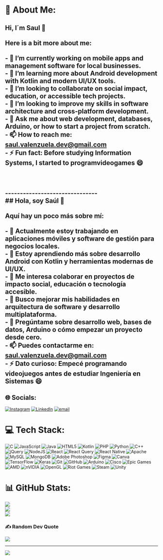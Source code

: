 # 💫 About Me:
## Hi, I´m Saul 👋<br><br>Here is a bit more about me:<br><br>- 🔭 I’m currently working on mobile apps and management software for local businesses.<br>- 🌱 I’m learning more about Android development with Kotlin and modern UI/UX tools.<br>- 👯 I’m looking to collaborate on social impact, education, or accessible tech projects.<br>- 🤔 I’m looking to improve my skills in software architecture and cross-platform development.<br>- 💬 Ask me about web development, databases, Arduino, or how to start a project from scratch.<br>- 📫 How to reach me: saul.valenzuela.dev@gmail.com<br>- ⚡ Fun fact: Before studying Information Systems, I started to programvideogames 😄<br><br><br><br>-------------------------------<br>## Hola, soy Saúl 👋<br><br>Aquí hay un poco más sobre mí:<br><br>- 🔭 Actualmente estoy trabajando en aplicaciones móviles y software de gestión para negocios locales.<br>- 🌱 Estoy aprendiendo más sobre desarrollo Android con Kotlin y herramientas modernas de UI/UX.<br>- 👯 Me interesa colaborar en proyectos de impacto social, educación o tecnología accesible.<br>- 🤔 Busco mejorar mis habilidades en arquitectura de software y desarrollo multiplataforma.<br>- 💬 Pregúntame sobre desarrollo web, bases de datos, Arduino o cómo empezar un proyecto desde cero.<br>- 📫 Puedes contactarme en: saul.valenzuela.dev@gmail.com<br>- ⚡ Dato curioso: Empecé programando videojuegos antes de estudiar Ingeniería en Sistemas 😄<br>


## 🌐 Socials:
[![Instagram](https://img.shields.io/badge/Instagram-%23E4405F.svg?logo=Instagram&logoColor=white)](https://instagram.com/saul31v) [![LinkedIn](https://img.shields.io/badge/LinkedIn-%230077B5.svg?logo=linkedin&logoColor=white)](https://linkedin.com/in/saul-valenzuela-03c) [![email](https://img.shields.io/badge/Email-D14836?logo=gmail&logoColor=white)](mailto:saul.valenzuela.dev@gmail.com) 

# 💻 Tech Stack:
![C](https://img.shields.io/badge/c-%2300599C.svg?style=for-the-badge&logo=c&logoColor=white) ![JavaScript](https://img.shields.io/badge/javascript-%23323330.svg?style=for-the-badge&logo=javascript&logoColor=%23F7DF1E) ![Java](https://img.shields.io/badge/java-%23ED8B00.svg?style=for-the-badge&logo=openjdk&logoColor=white) ![HTML5](https://img.shields.io/badge/html5-%23E34F26.svg?style=for-the-badge&logo=html5&logoColor=white) ![Kotlin](https://img.shields.io/badge/kotlin-%237F52FF.svg?style=for-the-badge&logo=kotlin&logoColor=white) ![PHP](https://img.shields.io/badge/php-%23777BB4.svg?style=for-the-badge&logo=php&logoColor=white) ![Python](https://img.shields.io/badge/python-3670A0?style=for-the-badge&logo=python&logoColor=ffdd54) ![C++](https://img.shields.io/badge/c++-%2300599C.svg?style=for-the-badge&logo=c%2B%2B&logoColor=white) ![jQuery](https://img.shields.io/badge/jquery-%230769AD.svg?style=for-the-badge&logo=jquery&logoColor=white) ![NodeJS](https://img.shields.io/badge/node.js-6DA55F?style=for-the-badge&logo=node.js&logoColor=white) ![React](https://img.shields.io/badge/react-%2320232a.svg?style=for-the-badge&logo=react&logoColor=%2361DAFB) ![React Query](https://img.shields.io/badge/-React%20Query-FF4154?style=for-the-badge&logo=react%20query&logoColor=white) ![React Native](https://img.shields.io/badge/react_native-%2320232a.svg?style=for-the-badge&logo=react&logoColor=%2361DAFB) ![Apache](https://img.shields.io/badge/apache-%23D42029.svg?style=for-the-badge&logo=apache&logoColor=white) ![MySQL](https://img.shields.io/badge/mysql-4479A1.svg?style=for-the-badge&logo=mysql&logoColor=white) ![MongoDB](https://img.shields.io/badge/MongoDB-%234ea94b.svg?style=for-the-badge&logo=mongodb&logoColor=white) ![Adobe Photoshop](https://img.shields.io/badge/adobe%20photoshop-%2331A8FF.svg?style=for-the-badge&logo=adobe%20photoshop&logoColor=white) ![Figma](https://img.shields.io/badge/figma-%23F24E1E.svg?style=for-the-badge&logo=figma&logoColor=white) ![Canva](https://img.shields.io/badge/Canva-%2300C4CC.svg?style=for-the-badge&logo=Canva&logoColor=white) ![TensorFlow](https://img.shields.io/badge/TensorFlow-%23FF6F00.svg?style=for-the-badge&logo=TensorFlow&logoColor=white) ![Keras](https://img.shields.io/badge/Keras-%23D00000.svg?style=for-the-badge&logo=Keras&logoColor=white) ![Git](https://img.shields.io/badge/git-%23F05033.svg?style=for-the-badge&logo=git&logoColor=white) ![GitHub](https://img.shields.io/badge/github-%23121011.svg?style=for-the-badge&logo=github&logoColor=white) ![Arduino](https://img.shields.io/badge/-Arduino-00979D?style=for-the-badge&logo=Arduino&logoColor=white) ![Cisco](https://img.shields.io/badge/cisco-%23049fd9.svg?style=for-the-badge&logo=cisco&logoColor=black) ![Epic Games](https://img.shields.io/badge/epicgames-%23313131.svg?style=for-the-badge&logo=epicgames&logoColor=white) ![AMD](https://img.shields.io/badge/AMD-%23000000.svg?style=for-the-badge&logo=amd&logoColor=white) ![nVIDIA](https://img.shields.io/badge/nVIDIA-%2376B900.svg?style=for-the-badge&logo=nVIDIA&logoColor=white) ![OpenGL](https://img.shields.io/badge/OpenGL-white?logo=OpenGL&style=for-the-badge) ![Riot Games](https://img.shields.io/badge/riotgames-D32936.svg?style=for-the-badge&logo=riotgames&logoColor=white) ![Steam](https://img.shields.io/badge/steam-%23000000.svg?style=for-the-badge&logo=steam&logoColor=white) ![Unity](https://img.shields.io/badge/unity-%23000000.svg?style=for-the-badge&logo=unity&logoColor=white)
# 📊 GitHub Stats:
![](https://github-readme-stats.vercel.app/api?username=saul-v-o&theme=github_dark&hide_border=false&include_all_commits=false&count_private=false)<br/>
![](https://nirzak-streak-stats.vercel.app/?user=saul-v-o&theme=github_dark&hide_border=false)<br/>
![](https://github-readme-stats.vercel.app/api/top-langs/?username=saul-v-o&theme=github_dark&hide_border=false&include_all_commits=false&count_private=false&layout=compact)

### ✍️ Random Dev Quote
![](https://quotes-github-readme.vercel.app/api?type=vetical&theme=gruvbox)

---
[![](https://visitcount.itsvg.in/api?id=saul-v-o&icon=0&color=0)](https://visitcount.itsvg.in)

<!-- Proudly created with GPRM ( https://gprm.itsvg.in ) -->
